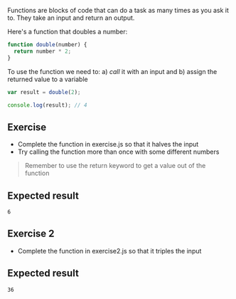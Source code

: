 Functions are blocks of code that can do a task as many times as you ask it to. They take an input and return an output.

Here's a function that doubles a number:

```js
function double(number) {
  return number * 2;
}
```

To use the function we need to:
a) _call_ it with an input and
b) assign the returned value to a variable


```js
var result = double(2);

console.log(result); // 4
```

## Exercise

* Complete the function in exercise.js so that it halves the input
* Try calling the function more than once with some different numbers

> Remember to use the return keyword to get a value out of the function

## Expected result

```
6
```

## Exercise 2

* Complete the function in exercise2.js so that it triples the input

## Expected result

```
36
```

